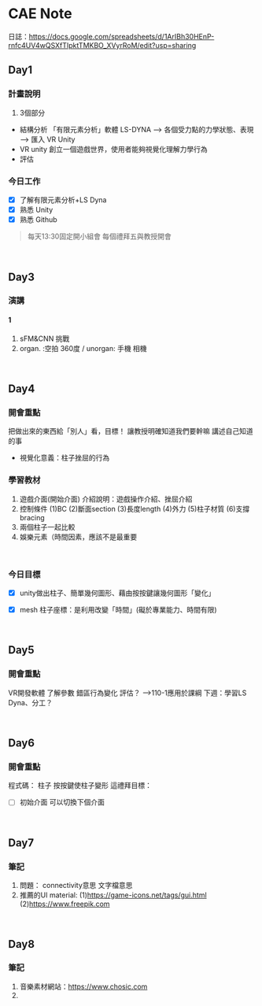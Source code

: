 # CAE Note
日誌：https://docs.google.com/spreadsheets/d/1ArIBh30HEnP-rnfc4UV4wQSXfTIpktTMKBO_XVyrRoM/edit?usp=sharing
## Day1
### 計畫說明
1. 3個部分
* 結構分析 
「有限元素分析」軟體 LS-DYNA —> 各個受力點的力學狀態、表現 —> 匯入 VR Unity 
* VR unity
創立一個遊戲世界，使用者能夠視覺化理解力學行為
* 評估

### 今日工作
- [x] 了解有限元素分析+LS Dyna
- [x] 熟悉 Unity 
- [x] 熟悉 Github
> 每天13:30固定開小組會
> 每個禮拜五與教授開會

<br>

## Day3
### 演講
#### 1
1. sFM&CNN 挑戰
2. organ. :空拍 360度 / unorgan: 手機 相機


<br>

## Day4
### 開會重點
把做出來的東西給「別人」看，目標！
讓教授明確知道我們要幹嘛
講述自己知道的事

* 視覺化意義：柱子挫屈的行為

### 學習教材
1. 遊戲介面(開始介面)
介紹說明：遊戲操作介紹、挫屈介紹
2. 控制條件
(1)BC
(2)斷面section
(3)長度length
(4)外力
(5)柱子材質
(6)支撐bracing
3. 兩個柱子一起比較
4. 娛樂元素（時間因素，應該不是最重要


<br>

### 今日目標
- [x] unity做出柱子、簡單幾何圖形、藉由按按鍵讓幾何圖形「變化」
- [x] mesh
柱子座標：是利用改變「時間」(礙於專業能力、時間有限)



<br>

## Day5
### 開會重點
VR開發軟體 了解參數 錯區行為變化
評估？ -->110-1應用於課綱
下週：學習LS Dyna、分工？


<br>

## Day6
### 開會重點

程式碼： 柱子 按按鍵使柱子變形
這禮拜目標：
- [ ] 初始介面 可以切換下個介面

<br>

## Day7
### 筆記
1. 問題：
connectivity意思
文字檔意思
2. 推薦的UI material:
(1)https://game-icons.net/tags/gui.html 
(2)https://www.freepik.com


<br>

## Day8
### 筆記
1. 音樂素材網站：https://www.chosic.com
2. 
